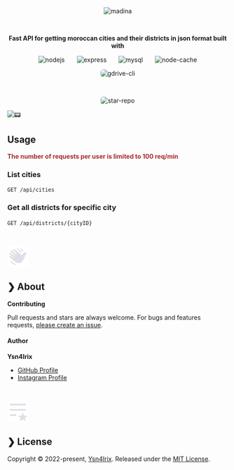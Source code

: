 <p align="center">
 <img width="400px" src="https://res.cloudinary.com/ydevcloud/image/upload/v1662763334/yassi/d4rlg4qrsgct4djab3gw.svg" align="center" alt="madina" />
</p>

<br>

<p align="center">
  <b>Fast API for getting moroccan cities and their districts in json format built with</b><br>
</p>

<p align="center">
  <img width="150px" src="https://res.cloudinary.com/ydevcloud/image/upload/v1658183164/yassi/mgkhs4y9ydmoyjyozulf.svg" align="center" alt="nodejs" />
  &nbsp; &nbsp; &nbsp;
  <img width="150px" src="https://res.cloudinary.com/ydevcloud/image/upload/v1662120635/yassi/r923h19buxqfs5ouzzf6.svg" align="center" alt="express" />
   &nbsp; &nbsp; &nbsp;
  <img width="150px" src="https://res.cloudinary.com/ydevcloud/image/upload/v1662761742/yassi/njspmtvicp86dur9s9lr.svg" align="center" alt="mysql" />
  &nbsp; &nbsp; &nbsp;
  <img width="300px" src="https://res.cloudinary.com/ydevcloud/image/upload/v1662763509/yassi/vv7daf4g6ixdj0xaaxkz.png" align="center" alt="node-cache" />
  <br>
</p>

<p align="center">
  <img src="https://res.cloudinary.com/ydevcloud/image/upload/v1662764621/yassi/mt06miiib3py62cwclbe.png" alt="gdrive-cli" width="500" style="border-radius: 5px;"><br>
</p>

<br>

<p align="center">
  <img src="https://res.cloudinary.com/ydevcloud/image/upload/v1657122244/yassi/goafdvoalju7ty1seuqo.gif" alt="star-repo" style="border-radius: 5px;">
  <br>
</p>

![📟](https://res.cloudinary.com/ydevcloud/image/upload/v1656874185/asm9cp84cbuuqmarw9wq.png)

## Usage

<b style="color:brown;">The number of requests per user is limited to 100 req/min</b>

### List cities

```endpoint
GET /api/cities
```

### Get all districts for specific city

```endpoint
GET /api/districts/{cityID}
```

<br>

![🙌](https://raw.githubusercontent.com/ahmadawais/stuff/master/images/git/connect.png)

## ❯ About

<summary><strong>Contributing</strong></summary>

Pull requests and stars are always welcome. For bugs and features requests, [please create an issue](../../issues/new).

#### Author

**Ysn4Irix**

-   [GitHub Profile](https://github.com/Ysn4irix)
-   [Instagram Profile](https://instagram.com/ysn.irix)

<br>

![📃](https://raw.githubusercontent.com/ahmadawais/stuff/master/images/git/license.png)

## ❯ License

Copyright © 2022-present, [Ysn4Irix](https://github.com/Ysn4Irix).
Released under the [MIT License](LICENSE).
